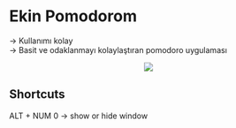 # Ekin Pomodorom
-> Kullanımı kolay <br>
-> Basit ve odaklanmayı kolaylaştıran pomodoro uygulaması <br>
<p align="center">
  <img src="https://github.com/user-attachments/assets/24083e9d-5bdd-4748-8998-c0764e9536a2">
</p>

## Shortcuts
ALT + NUM 0 -> show or hide window
